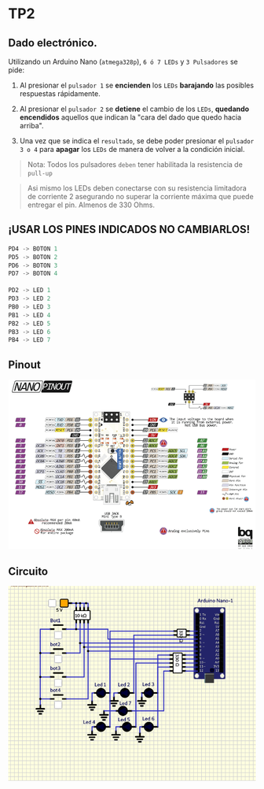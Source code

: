 # TP2

## Dado electrónico. 

Utilizando un Arduino Nano (`atmega328p`), `6 ó 7 LEDs` y `3 Pulsadores` se pide:

1. Al presionar el `pulsador 1` se **encienden** los `LEDs` **barajando** las posibles respuestas
rápidamente.

2.  Al presionar el `pulsador 2` se **detiene** el cambio de los `LEDs`, **quedando encendidos**
aquellos que indican la "cara del dado que quedo hacia arriba". 

3. Una vez que se indica el `resultado`, se debe poder presionar el `pulsador 3 o 4` para
**apagar** los `LEDs` de manera de volver a la condición inicial.

> Nota: Todos los pulsadores `deben` tener habilitada la resistencia de `pull-up`

> Asi mismo los LEDs deben conectarse con su resistencia limitadora de corriente 2 asegurando no superar la corriente máxima que puede entregar el pin. Almenos de 330 Ohms.

## ¡USAR LOS PINES INDICADOS NO CAMBIARLOS!

``` C
PD4 -> BOTON 1 
PD5 -> BOTON 2 
PD6 -> BOTON 3 
PD7 -> BOTON 4

PD2 -> LED 1   
PD3 -> LED 2 
PB0 -> LED 3
PB1 -> LED 4 
PB2 -> LED 5 
PB3 -> LED 6
PB4 -> LED 7

```
## Pinout

![PINOUT](Arduino-Nano-Pinout.png "pinout")

## Circuito

![Circuito](circuito.png "circuito")